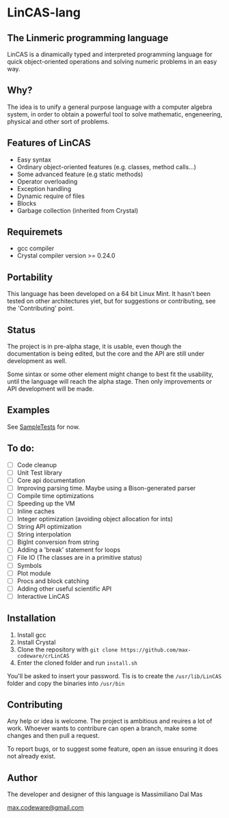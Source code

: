 # LinCAS-lang
## The Linmeric programming language
LinCAS is a dinamically typed and interpreted programming language for quick object-oriented operations and
solving numeric problems in an easy way.

## Why?
The idea is to unify a general purpose language with a computer algebra system, in order to obtain a powerful tool to solve mathematic, engeneering, physical
and other sort of problems.

## Features of LinCAS
  * Easy syntax
  * Ordinary object-oriented features (e.g. classes, method calls...)
  * Some advanced feature (e.g static methods)
  * Operator overloading
  * Exception handling
  * Dynamic require of files
  * Blocks
  * Garbage collection (inherited from Crystal)

## Requiremets
  * gcc compiler
  * Crystal compiler version >= 0.24.0

## Portability
This language has been developed on a 64 bit Linux Mint. It hasn't been tested on other architectures yiet, 
but for suggestions or contributing, see the 'Contributing' point.

## Status
The project is in pre-alpha stage, it is usable, even though the documentation is being edited, but the core and the API are still under development as well.

Some sintax or some other element might change to best fit the usability, until the language will reach the alpha stage. Then only improvements or API development
will be made.

## Examples
See [SampleTests](https://github.com/max-codeware/crLinCAS/tree/master/test/SampleTests) for now.

## To do:
  * [ ] Code cleanup
  * [ ] Unit Test library
  * [ ] Core api documentation
  * [ ] Improving parsing time. Maybe using a Bison-generated parser
  * [ ] Compile time optimizations
  * [ ] Speeding up the VM
  * [ ] Inline caches
  * [ ] Integer optimization (avoiding object allocation for ints)
  * [ ] String API optimization
  * [ ] String interpolation
  * [ ] BigInt conversion from string
  * [ ] Adding a 'break' statement for loops
  * [ ] File IO (The classes are in a primitive status)
  * [ ] Symbols
  * [ ] Plot module
  * [ ] Procs and block catching
  * [ ] Adding other useful scientific API
  * [ ] Interactive LinCAS

## Installation
  1. Install gcc
  2. Install Crystal
  3. Clone the repository with `git clone https://github.com/max-codeware/crLinCAS`
  4. Enter the cloned folder and run `install.sh`

You'll be asked to insert your password. Tis is to create the `/usr/lib/LinCAS` folder and copy the binaries into `/usr/bin`
  
## Contributing
Any help or idea is welcome. The project is ambitious and reuires a lot of work. Whoever wants to contribure can open a branch, make some changes and then pull a request. 

To report bugs, or to suggest some feature, open an issue ensuring it does not already exist.

## Author
The developer and designer of this language is Massimiliano Dal Mas

max.codeware@gmail.com
